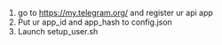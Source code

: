 1. go to https://my.telegram.org/ and register ur api app
2. Put ur app_id and app_hash to config.json
3. Launch setup_user.sh